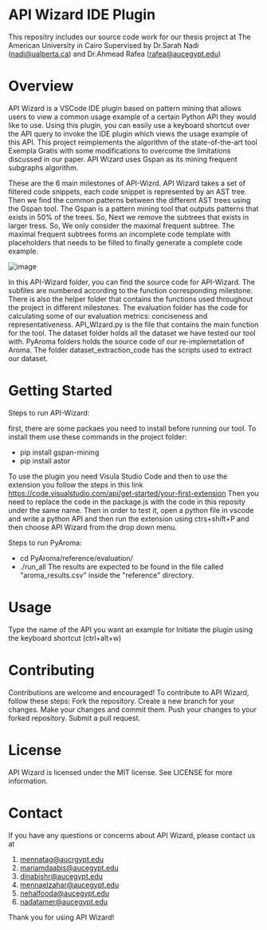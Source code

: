# API Wizard IDE Plugin
This repositry includes our source code work for our thesis project at The American University in Cairo 
Supervised by Dr.Sarah Nadi (nadi@ualberta.ca) and Dr.Ahmead Rafea (rafea@aucegypt.edu)

# Overview
API Wizard is a VSCode IDE plugin based on pattern mining that allows users to view a common usage example of a certain Python API they would like to use.
Using this plugin, you can easily use a keyboard shortcut over the API query to invoke the IDE plugin which views the usage example of this API. This project reimplements the algorithm of the state-of-the-art tool Exempla Gratis with some modifications to overcome the limitations discussed in our paper.
API Wizard uses Gspan as its mining frequent subgraphs algorithm.

These are the 6 main milestones of API-Wizrd. API Wizard takes a set of filtered code snippets, each code snippet is represented by an AST tree. Then we find the common patterns between the different AST trees using the Gspan tool. The Gspan is a pattern mining tool that outputs patterns that exists in 50% of the trees. So, Next we  remove the subtrees that exists in larger tress. So, We only consider the maximal frequent subtree. The maximal frequent subtrees forms an  incomplete code template with placeholders that needs to be filled to finally generate a complete code example.

![image](https://github.com/menna161/API-Wizard/assets/57011308/51b7cb33-77bd-46ec-9b6a-83bdc93d4bd7)


In this API-Wizard folder, you can find the source code for API-Wizard. The subfiles are numbered according to the function corresponding milestone. There is also the helper folder that contains the functions used throughout the project in different milestones. The evaluation folder has the code for calculating some of our evaluation metrics: conciseness and representativeness. API_WIzard.py is the file that contains the main function for the tool. The dataset folder holds all the dataset we have tested our tool with. PyAroma folders holds the source code of our re-implemetation of Aroma. The folder dataset_extraction_code has the scripts used to extract our dataset.


# Getting Started

Steps to run API-Wizard:

first, there are some packaes you need to install before running our tool. To install them use these commands in the project folder:
- pip install gspan-mining
- pip install astor

To use the plugin you need Visula Studio Code and then to use the extension you follow the steps in this link https://code.visualstudio.com/api/get-started/your-first-extension 
Then you need to replace the code in the package.js with the code in this reposity under the same name. Then in order to test it, open a python file in vscode and write a python API and then run the extension using ctrs+shift+P and then choose API Wizard from the drop down menu. 


Steps to run PyAroma:
- cd PyAroma/reference/evaluation/
- ./run_all
The results are expected to be found in the file called "aroma_results.csv" inside the "reference" directory.

# Usage
Type the name of the API you want an example for
Initiate the plugin using the keyboard shortcut (ctrl+alt+w)

# Contributing
Contributions are welcome and encouraged! To contribute to API Wizard, follow these steps:
Fork the repository.
Create a new branch for your changes.
Make your changes and commit them.
Push your changes to your forked repository.
Submit a pull request.


# License
API Wizard is licensed under the MIT license. See LICENSE for more information.

# Contact
If you have any questions or concerns about API Wizard, please contact us at
1.	mennatag@aucrgypt.edu
2.	mariamdaabis@aucegypt.edu
3.	dinabishr@aucegypt.edu
4.	mennaelzahar@aucegypt.edu
5.	nehalfooda@aucegypt.edu
6.	nadatamer@aucegypt.edu


Thank you for using API Wizard!
